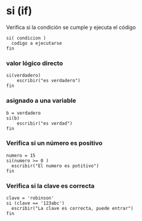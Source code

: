 # si (if)
Verifica si la condición se cumple y ejecuta el código
```
si( condicion )
  codigo a ejecutarse
fin
```

### valor lógico directo
```
si(verdadero)
    escribir("es verdadero")
fin
```

### asignado a una variable
```
b = verdadero
si(b)
    escribir("es verdad")
fin
```

### Verifica si un número es positivo
```
numero = 15
si(numero >= 0 )
  escribir("El numero es potitivo")
fin  
```

### Verifica si la clave es correcta
```
clave = 'robinson'
si (clave == '123abc') 
  escribir("La clave es correcta, puede entrar")
fin
```



